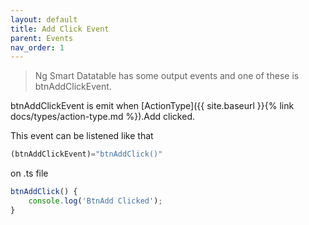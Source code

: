 ```yaml
---
layout: default
title: Add Click Event
parent: Events
nav_order: 1
---
```


> Ng Smart Datatable has some output events and one of these is btnAddClickEvent.

btnAddClickEvent is emit when [ActionType]({{ site.baseurl }}{% link docs/types/action-type.md %}).Add clicked.

This event can be listened like that

```javascript
(btnAddClickEvent)="btnAddClick()"
```

on .ts file


```javascript
btnAddClick() {
    console.log('BtnAdd Clicked');
}
```
